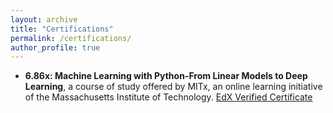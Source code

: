 ```yaml
---
layout: archive
title: "Certifications"
permalink: /certifications/
author_profile: true
---
```


* **6.86x: Machine Learning with Python-From Linear Models to Deep Learning**, a course of study offered by MITx, an online learning initiative of the Massachusetts
Institute of Technology. [EdX Verified Certificate](https://varuntejb.github.io/files/mitx.pdf)
